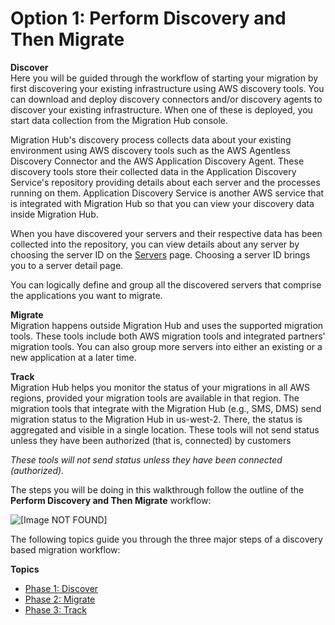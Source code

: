 # Option 1: Perform Discovery and Then Migrate<a name="discovery-walkthroughs"></a>

**Discover**  
Here you will be guided through the workflow of starting your migration by first discovering your existing infrastructure using AWS discovery tools\. You can download and deploy discovery connectors and/or discovery agents to discover your existing infrastructure\. When one of these is deployed, you start data collection from the Migration Hub console\.

Migration Hub's discovery process collects data about your existing environment using AWS discovery tools such as the AWS Agentless Discovery Connector and the AWS Application Discovery Agent\. These discovery tools store their collected data in the Application Discovery Service's repository providing details about each server and the processes running on them\. Application Discovery Service is another AWS service that is integrated with Migration Hub so that you can view your discovery data inside Migration Hub\.

When you have discovered your servers and their respective data has been collected into the repository, you can view details about any server by choosing the server ID on the [Servers](http://console.aws.amazon.com/discovery/home?source=mgh#/resources) page\. Choosing a server ID brings you to a server detail page\.

You can logically define and group all the discovered servers that comprise the applications you want to migrate\.

**Migrate**  
Migration happens outside Migration Hub and uses the supported migration tools\. These tools include both AWS migration tools and integrated partners' migration tools\. You can also group more servers into either an existing or a new application at a later time\.

**Track**  
Migration Hub helps you monitor the status of your migrations in all AWS regions, provided your migration tools are available in that region\. The migration tools that integrate with the Migration Hub \(e\.g\., SMS, DMS\) send migration status to the Migration Hub in us\-west\-2\. There, the status is aggregated and visible in a single location\. These tools will not send status unless they have been authorized \(that is, connected\) by customers

*These tools will not send status unless they have been connected \(authorized\)\.*

The steps you will be doing in this walkthrough follow the outline of the **Perform Discovery and Then Migrate** workflow:

![\[Image NOT FOUND\]](http://docs.aws.amazon.com/migrationhub/latest/ug/images/workflow1.png)

The following topics guide you through the three major steps of a discovery based migration workflow:

**Topics**
+ [Phase 1: Discover](discovery-wt-discover.md)
+ [Phase 2: Migrate](discovery-wt-migrate.md)
+ [Phase 3: Track](discovery-wt-track.md)